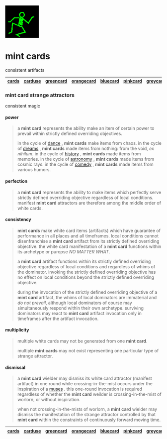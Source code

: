 ![dancer](assets/dancer.gif)

# mint cards

consistent artifacts

|  [cards](cards.md)  |  [carduse](carduse.md)  |  [greencard](greencard.md)  |  [orangecard](orangecard.md)  |  [bluecard](bluecard.md)  |  [pinkcard](pinkcard.md)  |  [greycard](greycard.md)  |  [mintcard](mintcard.md)  |  [goldcard](goldcard.md)  |  [yellowcard](yellowcard.md)  | 
| ------------------- | ----------------------- | --------------------------- | ----------------------------- | ------------------------- | ------------------------- | ------------------------- | ------------------------- | ------------------------- | ----------------------------- | 

### mint card strange attractors

consistent magic

#### 

#### power
>
>  a **mint card** represents the ability make an item of certain power to prevail within strictly defined overriding objectives. 
>
>  in the cycle of  [dance](dance.md) , **mint cards** make items from chaos. in the cycle of  [dreams](dreams.md) , **mint cards** made items from nothing: from the void, *ex nihilum*. in the cycle of  [history](history.md) , **mint cards** made items from memories. in the cycle of  [astronomy](astronomy.md) , **mint cards** made items from cosmic rays. in the cycle of  [comedy](comedy.md) , **mint cards** made items from various humors.

#### 

#### perfection
>
>  a **mint card** represents the ability to make items which perfectly serve strictly defined overriding objective regardless of local conditions. manifest **mint card** attractors are therefore among the middle order of white cards.

#### 

#### consistency
>
>  **mint cards** make white card items (artifacts) which have guarantee of performance in all places and all timeframes. local conditions cannot disenfranchise a **mint card** artifact from its strictly defined overriding objective. the white card manifestation of a **mint card** functions within its archetype or puropse *NO MATTER WHAT*. 
>
>  a **mint card** artifact functions within its strictly defined overriding objective regardless of local conditions and regardless of whims of the dominator. invoking the strictly defined overriding objective has no effect on local conditions beyond the strictly defined overriding objective.
>
>  during the invocation of the strictly defined overriding objective of a **mint card** artifact, the whims of local dominators are immaterial and *do not prevail*, although local dominators of course may simultaneously respond within their own archetype. surviving dominators may react to **mint card** artifact invocation only in timeframes after the artifact invocation.

#### 

#### multiplicity
>
>  multiple white cards may not be generated from one **mint card**.
>
>  multiple **mint cards** may not exist representing one particular type of strange attractor. 

#### 

#### dismissal
>
>  a **mint card** wielder may dismiss its white card attractor (manifest artifact) in one round while crossing-in-the-mist occurs under the inspiration of a  [muses](muses.md) . this one-round invocation is required regardless of whether the **mint card** weilder is crossing-in-the-mist of worlorn, or without inspiration.
>
>  when not crossing-in-the-mists of worlorn, a **mint card** wielder may dismiss the manifestation of the strange attractor controlled by that **mint card** within the constraints of continuously forward moving time.

|  [cards](cards.md)  |  [carduse](carduse.md)  |  [greencard](greencard.md)  |  [orangecard](orangecard.md)  |  [bluecard](bluecard.md)  |  [pinkcard](pinkcard.md)  |  [greycard](greycard.md)  |  [mintcard](mintcard.md)  |  [goldcard](goldcard.md)  |  [yellowcard](yellowcard.md)  | 
| ------------------- | ----------------------- | --------------------------- | ----------------------------- | ------------------------- | ------------------------- | ------------------------- | ------------------------- | ------------------------- | ----------------------------- | 

 